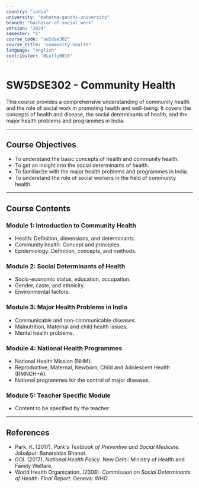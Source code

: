 ```yaml
---
country: "india"
university: "mahatma-gandhi-university"
branch: "bachelor-of-social-work"
version: "2024"
semester: "5"
course_code: "sw5dse302"
course_title: "community-health"
language: "english"
contributor: "@Luffy0016"
---
```

# SW5DSE302 - Community Health

This course provides a comprehensive understanding of community health and the role of social work in promoting health and well-being. It covers the concepts of health and disease, the social determinants of health, and the major health problems and programmes in India.

---
## Course Objectives

* To understand the basic concepts of health and community health.
* To get an insight into the social determinants of health.
* To familiarize with the major health problems and programmes in India.
* To understand the role of social workers in the field of community health.

---
## Course Contents

### Module 1: Introduction to Community Health
* Health: Definition, dimensions, and determinants.
* Community health: Concept and principles.
* Epidemiology: Definition, concepts, and methods.

### Module 2: Social Determinants of Health
* Socio-economic status, education, occupation.
* Gender, caste, and ethnicity.
* Environmental factors.

### Module 3: Major Health Problems in India
* Communicable and non-communicable diseases.
* Malnutrition, Maternal and child health issues.
* Mental health problems.

### Module 4: National Health Programmes
* National Health Mission (NHM).
* Reproductive, Maternal, Newborn, Child and Adolescent Health (RMNCH+A).
* National programmes for the control of major diseases.

### Module 5: Teacher Specific Module
* Content to be specified by the teacher.

---
## References
* Park, K. (2017). *Park's Textbook of Preventive and Social Medicine*. Jabalpur: Banarsidas Bhanot.
* GOI. (2017). *National Health Policy*. New Delhi: Ministry of Health and Family Welfare.
* World Health Organization. (2008). *Commission on Social Determinants of Health: Final Report*. Geneva: WHO.